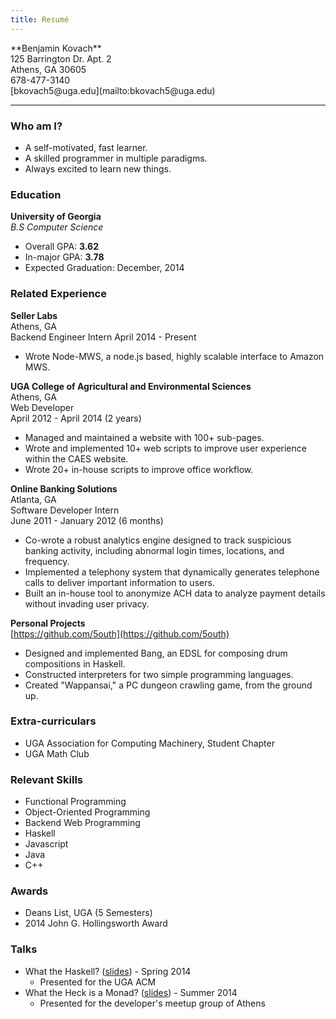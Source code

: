 ```yaml
---
title: Resumé
---
```


<ul style="list-style:none; padding-left:0">
<li>**Benjamin Kovach**</li>
<li>125 Barrington Dr. Apt. 2</li>
<li>Athens, GA 30605</li>
<li>678-477-3140</li>
<li>[bkovach5@uga.edu](mailto:bkovach5@uga.edu)</li>
</ul>

--- 

### Who am I?
- A self-motivated, fast learner.
- A skilled programmer in multiple paradigms.
- Always excited to learn new things.

### Education

**University of Georgia**  
*B.S Computer Science*  
 
- Overall GPA: **3.62**  
- In-major GPA: **3.78**  
- Expected Graduation: December, 2014 

### Related Experience

**Seller Labs**  
Athens, GA  
Backend Engineer Intern
April 2014 - Present

- Wrote Node-MWS, a node.js based, highly scalable interface to Amazon MWS.

**UGA College of Agricultural and Environmental Sciences**  
Athens, GA  
Web Developer  
April 2012 - April 2014 (2 years)

- Managed and maintained a website with 100+ sub-pages.  
- Wrote and implemented 10+ web scripts to improve user experience within the CAES website.  
- Wrote 20+ in-house scripts to improve office workflow.  



**Online Banking Solutions**  
Atlanta, GA  
Software Developer Intern  
June 2011 - January 2012 (6 months)

- Co-wrote a robust analytics engine designed to track suspicious banking activity, including abnormal login times, locations, and frequency.
- Implemented a telephony system that dynamically generates telephone calls to deliver important information to users.
- Built an in-house tool to anonymize ACH data to analyze payment details without invading user privacy.



**Personal Projects**  
[https://github.com/5outh](https://github.com/5outh)  

- Designed and implemented Bang, an EDSL for composing drum compositions in Haskell.
- Constructed interpreters for two simple programming languages.  
- Created "Wappansai," a PC dungeon crawling game, from the ground up.

### Extra-curriculars

- UGA Association for Computing Machinery, Student Chapter 
- UGA Math Club

### Relevant Skills
- Functional Programming
- Object-Oriented Programming
- Backend Web Programming
- Haskell 
- Javascript
- Java
- C++

### Awards
- Deans List, UGA (5 Semesters)
- 2014 John G. Hollingsworth Award

### Talks

- What the Haskell? ([slides](What-the-Haskell.pdf)) - Spring 2014 
    - Presented for the UGA ACM
- What the Heck is a Monad? ([slides](wth.html)) - Summer 2014 
    - Presented for the developer's meetup group of Athens